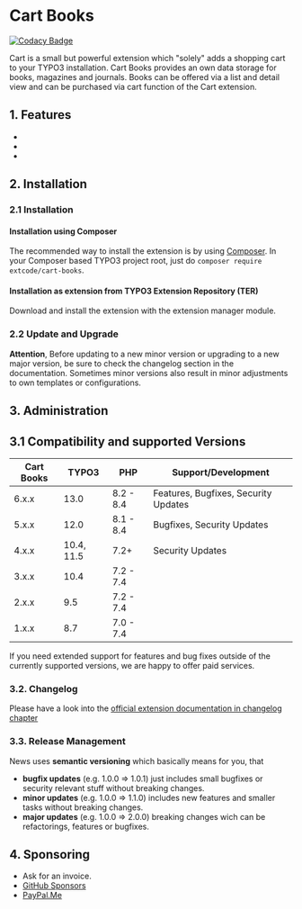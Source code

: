 # Cart Books

[![Codacy Badge](https://api.codacy.com/project/badge/Grade/c5392a12e3ac48e58f1c74ea27ec9839)](https://www.codacy.com/app/extcode/cart_books?utm_source=github.com&amp;utm_medium=referral&amp;utm_content=extcode/cart_books&amp;utm_campaign=Badge_Grade)

Cart is a small but powerful extension which "solely" adds a shopping cart to your TYPO3 installation.
Cart Books provides an own data storage for books, magazines and journals. Books can be offered via a list and detail view and can be purchased via cart function of the Cart extension.  

## 1. Features

-
-
-

## 2. Installation

### 2.1 Installation

#### Installation using Composer

The recommended way to install the extension is by using [Composer][2]. In your Composer based TYPO3 project root, just do `composer require extcode/cart-books`. 

#### Installation as extension from TYPO3 Extension Repository (TER)

Download and install the extension with the extension manager module.

### 2.2 Update and Upgrade

**Attention**, Before updating to a new minor version or upgrading to a new major version, be sure to check the
changelog section in the documentation.
Sometimes minor versions also result in minor adjustments to own templates or configurations.

## 3. Administration

## 3.1 Compatibility and supported Versions

| Cart Books | TYPO3      | PHP       | Support/Development                  |
|------------|------------|-----------|--------------------------------------|
| 6.x.x      | 13.0       | 8.2 - 8.4 | Features, Bugfixes, Security Updates |
| 5.x.x      | 12.0       | 8.1 - 8.4 | Bugfixes, Security Updates           |
| 4.x.x      | 10.4, 11.5 | 7.2+      | Security Updates                     |
| 3.x.x      | 10.4       | 7.2 - 7.4 |                                      |
| 2.x.x      | 9.5        | 7.2 - 7.4 |                                      |
| 1.x.x      | 8.7        | 7.0 - 7.4 |                                      |

If you need extended support for features and bug fixes outside of the currently supported versions,
we are happy to offer paid services.

### 3.2. Changelog

Please have a look into the [official extension documentation in changelog chapter](https://docs.typo3.org/p/extcode/cart-books/main/en-us/Changelog/Index.html)

### 3.3. Release Management

News uses **semantic versioning** which basically means for you, that
- **bugfix updates** (e.g. 1.0.0 => 1.0.1) just includes small bugfixes or security relevant stuff without breaking changes.
- **minor updates** (e.g. 1.0.0 => 1.1.0) includes new features and smaller tasks without breaking changes.
- **major updates** (e.g. 1.0.0 => 2.0.0) breaking changes wich can be refactorings, features or bugfixes.

## 4. Sponsoring

* Ask for an invoice.
* [GitHub Sponsors](https://github.com/sponsors/extcode)
* [PayPal.Me](https://paypal.me/extcart)

[1]: https://docs.typo3.org/typo3cms/extensions/cart_books/
[2]: https://getcomposer.org/